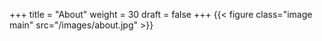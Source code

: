 +++
title = "About"
weight = 30
draft = false
+++
{{< figure class="image main" src="/images/about.jpg" >}}

